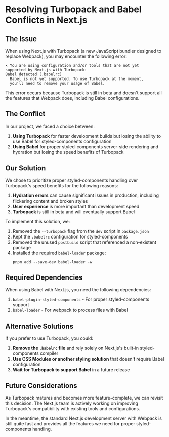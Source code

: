# Resolving Turbopack and Babel Conflicts in Next.js

## The Issue

When using Next.js with Turbopack (a new JavaScript bundler designed to replace Webpack), you may encounter the following error:

```
⨯ You are using configuration and/or tools that are not yet
supported by Next.js with Turbopack:
Babel detected (.babelrc)
  Babel is not yet supported. To use Turbopack at the moment,
  you'll need to remove your usage of Babel.
```

This error occurs because Turbopack is still in beta and doesn't support all the features that Webpack does, including Babel configurations.

## The Conflict

In our project, we faced a choice between:

1. **Using Turbopack** for faster development builds but losing the ability to use Babel for styled-components configuration
2. **Using Babel** for proper styled-components server-side rendering and hydration but losing the speed benefits of Turbopack

## Our Solution

We chose to prioritize proper styled-components handling over Turbopack's speed benefits for the following reasons:

1. **Hydration errors** can cause significant issues in production, including flickering content and broken styles
2. **User experience** is more important than development speed
3. **Turbopack** is still in beta and will eventually support Babel

To implement this solution, we:

1. Removed the `--turbopack` flag from the `dev` script in `package.json`
2. Kept the `.babelrc` configuration for styled-components
3. Removed the unused `postbuild` script that referenced a non-existent package
4. Installed the required `babel-loader` package:
   ```
   pnpm add --save-dev babel-loader -w
   ```

## Required Dependencies

When using Babel with Next.js, you need the following dependencies:

1. `babel-plugin-styled-components` - For proper styled-components support
2. `babel-loader` - For webpack to process files with Babel

## Alternative Solutions

If you prefer to use Turbopack, you could:

1. **Remove the `.babelrc` file** and rely solely on Next.js's built-in styled-components compiler
2. **Use CSS Modules or another styling solution** that doesn't require Babel configuration
3. **Wait for Turbopack to support Babel** in a future release

## Future Considerations

As Turbopack matures and becomes more feature-complete, we can revisit this decision. The Next.js team is actively working on improving Turbopack's compatibility with existing tools and configurations.

In the meantime, the standard Next.js development server with Webpack is still quite fast and provides all the features we need for proper styled-components handling. 
